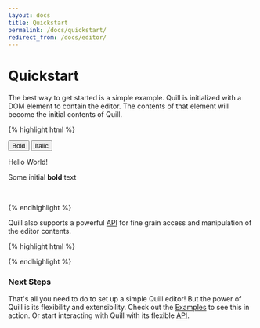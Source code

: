 ```yaml
---
layout: docs
title: Quickstart
permalink: /docs/quickstart/
redirect_from: /docs/editor/
---
```


# Quickstart

The best way to get started is a simple example. Quill is initialized with a DOM element to contain the editor. The contents of that element will become the initial contents of Quill.

{% highlight html %}
<!-- Create the toolbar container -->
<div id="toolbar">
  <button class="ql-bold">Bold</button>
  <button class="ql-italic">Italic</button>
</div>

<!-- Create the editor container -->
<div id="editor">
  <p>Hello World!</p>
  <p>Some initial <strong>bold</strong> text</p>
  <p><br></p>
</div>

<!-- Include the Quill library -->
<script src="{{site.cdn}}{{site.version}}/quill.js"></script>

<!-- Initialize Quill editor -->
<script>
  var quill = new Quill('#editor', {
    modules: {
      toolbar: '#toolbar'
    }
  });
</script>
{% endhighlight %}

Quill also supports a powerful [API](/docs/api/) for fine grain access and manipulation of the editor contents.

{% highlight html %}
<script>
  quill.on('text-change', function(delta, source) {
    console.log('Editor contents have changed', delta);
  });

  quill.insertText(11, ' Bilbo');
  console.log(quill.getText());   // Should output "Hello World Bilbo!\nSome initial bold text";
</script>
{% endhighlight %}

### Next Steps ###

That's all you need to do to set up a simple Quill editor! But the power of Quill is its flexibility and extensibility. Check out the [Examples](/examples/) to see this in action. Or start interacting with Quill with its flexible [API](/docs/api/).

